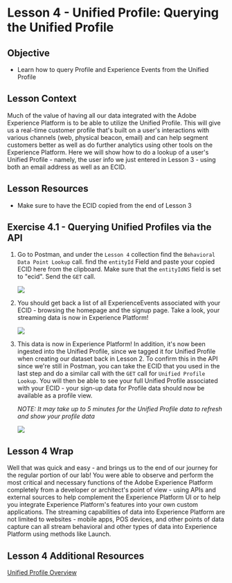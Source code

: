 # Lesson 4 - Unified Profile: Querying the Unified Profile

## Objective

- Learn how to query Profile and Experience Events from the Unified Profile

## Lesson Context

Much of the value of having all our data integrated with the Adobe Experience Platform is to be able to utilize the Unified Profile. This will give us a real-time customer profile that's built on a user's interactions with various channels (web, physical beacon, email) and can help segment customers better as well as do further analytics using other tools on the Experience Platform. Here we will show how to do a lookup of a user's Unified Profile - namely, the user info we just entered in Lesson 3 - using both an email address as well as an ECID.

## Lesson Resources

- Make sure to have the ECID copied from the end of Lesson 3

## Exercise 4.1 - Querying Unified Profiles via the API

1. Go to Postman, and under the `Lesson 4` collection find the `Behavioral Data Point Lookup` call. find the `entityId` Field and paste your copied ECID here from the clipboard. Make sure that the `entityIdNS` field is set to "ecid". Send the `GET` call.

   ![](images/launch-ecid-lookup-1.png)

1. You should get back a list of all ExperienceEvents associated with your ECID - browsing the homepage and the signup page. Take a look, your streaming data is now in Experience Platform!

   ![](images/launch-ecid-lookup-2.png)

1. This data is now in Experience Platform! In addition, it's now been ingested into the Unified Profile, since we tagged it for Unified Profile when creating our dataset back in Lesson 2. To confirm this in the API since we're still in Postman, you can take the ECID that you used in the last step and do a similar call with the `GET` call for `Unified Profile Lookup`. You will then be able to see your full Unified Profile associated with your ECID - your sign-up data for Profile data should now be available as a profile view.

   _NOTE: It may take up to 5 minutes for the Unified Profile data to refresh and show your profile data_

   ![](images/launch-unifiedprofile-1.png)

## Lesson 4 Wrap

Well that was quick and easy - and brings us to the end of our journey for the regular portion of our lab! You were able to observe and perform the most critical and necessary functions of the Adobe Experience Platform completely from a developer or architect's point of view - using APIs and external sources to help complement the Experience Platform UI or to help you integrate Experience Platform's features into your own custom applications. The streaming capabilities of data into Experience Platform are not limited to websites - mobile apps, POS devices, and other points of data capture can all stream behavioral and other types of data into Experience Platform using methods like Launch.

## Lesson 4 Additional Resources

[Unified Profile Overview](https://www.adobe.io/apis/experienceplatform/home/profile-identity-segmentation/profile-identity-segmentation-services.html#!api-specification/markdown/narrative/technical_overview/unified_profile_architectural_overview/unified_profile_architectural_overview.md)